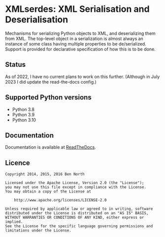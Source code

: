 # XMLserdes: XML Serialisation and Deserialisation

Mechanisms for serializing Python objects to XML, and deserializing them
from XML.  The top-level object in a serialization is almost always an
instance of some class having multiple properties to be de/serialized.
Support is provided for declarative specification of how this is to be
done.

## Status

As of 2022, I have no current plans to work on this further.
(Although in July 2023 I did update the read-the-docs config.)

## Supported Python versions

 * Python 3.8
 * Python 3.9
 * Python 3.10

## Documentation

Documentation is available at [ReadTheDocs](https://python-xml-serdes.readthedocs.io/en/master/).

## Licence

```
Copyright 2014, 2015, 2016 Ben North

Licensed under the Apache License, Version 2.0 (the "License");
you may not use this file except in compliance with the License.
You may obtain a copy of the License at

    http://www.apache.org/licenses/LICENSE-2.0

Unless required by applicable law or agreed to in writing, software
distributed under the License is distributed on an "AS IS" BASIS,
WITHOUT WARRANTIES OR CONDITIONS OF ANY KIND, either express or implied.
See the License for the specific language governing permissions and
limitations under the License.
```
